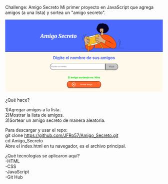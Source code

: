 Challenge: Amigo Secreto
Mi primer proyecto en JavaScript que agrega amigos (a una lista) y sortea un "amigo secreto".

![alt text](image.png)

¿Qué hace?


1)Agregar amigos a la lista.  
2)Mostrar la lista de amigos.  
3)Sortear un amigo secreto de manera aleatoria.  



Para descargar y usar el repo:  
git clone https://github.com/JFRo57/Amigo_Secreto.git  
cd Amigo_Secreto  
Abre el index.html en tu navegador, es el archivo principal.  

¿Qué tecnologías se aplicaron aquí?  
-HTML  
-CSS  
-JavaScript  
-Git Hub  